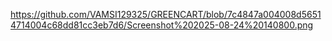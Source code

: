 



https://github.com/VAMSI129325/GREENCART/blob/7c4847a004008d56514714004c68dd81cc3eb7d6/Screenshot%202025-08-24%20140800.png
